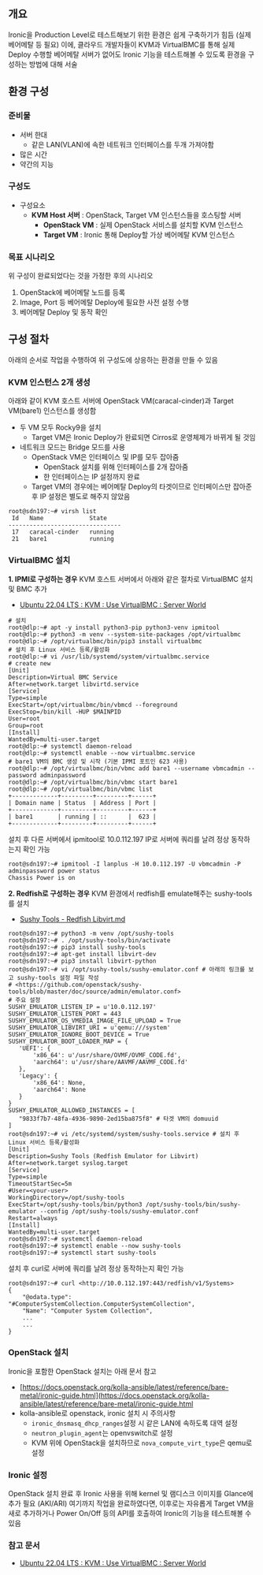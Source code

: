 ## **개요**
Ironic을 Production Level로 테스트해보기 위한 환경은 쉽게 구축하기가 힘듬 (실제 베어메탈 등 필요)
이에, 클라우드 개발자들이 KVM과 VirtualBMC를 통해 실제 Deploy 수행할 베어메탈 서버가 없어도 Ironic 기능을 테스트해볼 수 있도록 환경을 구성하는 방법에 대해 서술

## **환경 구성**
### 준비물
- 서버 한대
    - 같은 LAN(VLAN)에 속한 네트워크 인터페이스를 두개 가져야함
- 많은 시간
- 약간의 지능
### 구성도
- 구성요소
    - **KVM Host 서버** : OpenStack, Target VM 인스턴스들을 호스팅할 서버
        - **OpenStack VM** : 실제 OpenStack 서비스를 설치할 KVM 인스턴스
        - **Target VM** : Ironic 통해 Deploy할 가상 베어메탈 KVM 인스턴스
### 목표 시나리오
위 구성이 완료되었다는 것을 가정한 후의 시나리오
1. OpenStack에 베어메탈 노드를 등록
2. Image, Port 등 베어메탈 Deploy에 필요한 사전 설정 수행
3. 베어메탈 Deploy 및 동작 확인

## **구성 절차**
아래의 순서로 작업을 수행하여 위 구성도에 상응하는 환경을 만들 수 있음
### KVM 인스턴스 2개 생성
아래와 같이 KVM 호스트 서버에 OpenStack VM(caracal-cinder)과 Target VM(bare1) 인스턴스를 생성함
- 두 VM 모두 Rocky9을 설치
    - Target VM은 Ironic Deploy가 완료되면 Cirros로 운영체제가 바뀌게 될 것임
- 네트워크 모드는 Bridge 모드를 사용
    - OpenStack VM은 인터페이스 및 IP를 모두 잡아줌
        - OpenStack 설치를 위해 인터페이스를 2개 잡아줌
        - 한 인터페이스는 IP 설정까지 완료
    - Target VM의 경우에는 베어메탈 Deploy의 타겟이므로 인터페이스만 잡아준 후 IP 설정은 별도로 해주지 않았음
```
root@sdn197:~# virsh list
 Id   Name             State
--------------------------------
 17   caracal-cinder   running
 21   bare1            running
```

### VirtualBMC 설치
**1. IPMI로 구성하는 경우**
KVM 호스트 서버에서 아래와 같은 절차로 VirtualBMC 설치 및 BMC 추가
- [Ubuntu 22.04 LTS : KVM : Use VirtualBMC : Server World](https://www.server-world.info/en/note?os=Ubuntu_22.04&p=kvm&f=14)
```
# 설치
root@dlp:~# apt -y install python3-pip python3-venv ipmitool
root@dlp:~# python3 -m venv --system-site-packages /opt/virtualbmc
root@dlp:~# /opt/virtualbmc/bin/pip3 install virtualbmc
# 설치 후 Linux 서비스 등록/활성화
root@dlp:~# vi /usr/lib/systemd/system/virtualbmc.service
# create new
[Unit]
Description=Virtual BMC Service
After=network.target libvirtd.service
[Service]
Type=simple
ExecStart=/opt/virtualbmc/bin/vbmcd --foreground
ExecStop=/bin/kill -HUP $MAINPID
User=root
Group=root
[Install]
WantedBy=multi-user.target
root@dlp:~# systemctl daemon-reload
root@dlp:~# systemctl enable --now virtualbmc.service
# bare1 VM의 BMC 생성 및 시작 (기본 IPMI 포트인 623 사용)
root@dlp:~# /opt/virtualbmc/bin/vbmc add bare1 --username vbmcadmin --password adminpassword
root@dlp:~# /opt/virtualbmc/bin/vbmc start bare1
root@dlp:~# /opt/virtualbmc/bin/vbmc list
+-------------+---------+---------+------+
| Domain name | Status  | Address | Port |
+-------------+---------+---------+------+
| bare1       | running | ::      |  623 |
+-------------+---------+---------+------+
```
설치 후 다른 서버에서 ipmitool로 10.0.112.197 IP로 서버에 쿼리를 날려 정상 동작하는지 확인 가능
```
root@sdn197:~# ipmitool -I lanplus -H 10.0.112.197 -U vbmcadmin -P adminpassword power status
Chassis Power is on
```

**2. Redfish로 구성하는 경우**
KVM 환경에서 redfish를 emulate해주는 sushy-tools를 설치
- [Sushy Tools - Redfish Libvirt.md](https://gist.github.com/williamcaban/e5d02b3b7a93b497459c94446105872c)
```
root@sdn197:~# python3 -m venv /opt/sushy-tools
root@sdn197:~# . /opt/sushy-tools/bin/activate
root@sdn197:~# pip3 install sushy-tools
root@sdn197:~# apt-get install libvirt-dev
root@sdn197:~# pip3 install libvirt-python
root@sdn197:~# vi /opt/sushy-tools/sushy-emulator.conf # 아래의 링크를 보고 sushy-tools 설정 파일 작성
# <https://github.com/openstack/sushy-tools/blob/master/doc/source/admin/emulator.conf>
# 주요 설정
SUSHY_EMULATOR_LISTEN_IP = u'10.0.112.197'
SUSHY_EMULATOR_LISTEN_PORT = 443
SUSHY_EMULATOR_OS_VMEDIA_IMAGE_FILE_UPLOAD = True
SUSHY_EMULATOR_LIBVIRT_URI = u'qemu:///system'
SUSHY_EMULATOR_IGNORE_BOOT_DEVICE = True
SUSHY_EMULATOR_BOOT_LOADER_MAP = {
   'UEFI': {
       'x86_64': u'/usr/share/OVMF/OVMF_CODE.fd',
       'aarch64': u'/usr/share/AAVMF/AAVMF_CODE.fd'
   },
   'Legacy': {
       'x86_64': None,
       'aarch64': None
   }
}
SUSHY_EMULATOR_ALLOWED_INSTANCES = [
   "9833f7b7-48fa-4936-9890-2ed15ba875f8" # 타겟 VM의 domuuid
]
root@sdn197:~# vi /etc/systemd/system/sushy-tools.service # 설치 후 Linux 서비스 등록/활성화
[Unit]
Description=Sushy Tools (Redfish Emulator for Libvirt)
After=network.target syslog.target
[Service]
Type=simple
TimeoutStartSec=5m
#User=<your-user>
WorkingDirectory=/opt/sushy-tools
ExecStart=/opt/sushy-tools/bin/python3 /opt/sushy-tools/bin/sushy-emulator --config /opt/sushy-tools/sushy-emulator.conf
Restart=always
[Install]
WantedBy=multi-user.target
root@sdn197:~# systemctl daemon-reload
root@sdn197:~# systemctl enable --now sushy-tools
root@sdn197:~# systemctl start sushy-tools
```
설치 후 curl로 서버에 쿼리를 날려 정상 동작하는지 확인 가능
```
root@sdn197:~# curl <http://10.0.112.197:443/redfish/v1/Systems>
{
    "@odata.type": "#ComputerSystemCollection.ComputerSystemCollection",
    "Name": "Computer System Collection",
    ...
    ...
}
```

### OpenStack 설치
Ironic을 포함한 OpenStack 설치는 아래 문서 참고
- [https://docs.openstack.org/kolla-ansible/latest/reference/bare-metal/ironic-guide.html](https://docs.openstack.org/kolla-ansible/latest/reference/bare-metal/ironic-guide.html
- kolla-ansible로 openstack, ironic 설치 시 주의사항
    - `ironic_dnsmasq_dhcp_ranges`설정 시 같은 LAN에 속하도록 대역 설정
    - `neutron_plugin_agent`는 openvswitch로 설정
    - KVM 위에 OpenStack을 설치하므로 `nova_compute_virt_type`은 qemu로 설정

### Ironic 설정
OpenStack 설치 완료 후 Ironic 사용을 위해 kernel 및 램디스크 이미지를 Glance에 추가 필요 (AKI/ARI)
여기까지 작업을 완료하였다면, 이후로는 자유롭게 Target VM을 새로 추가하거나 Power On/Off 등의 API를 호출하여 Ironic의 기능을 테스트해볼 수 있음

### 참고 문서
- [Ubuntu 22.04 LTS : KVM : Use VirtualBMC : Server World](https://www.server-world.info/en/note?os=Ubuntu_22.04&p=kvm&f=14)
